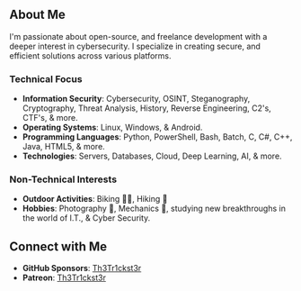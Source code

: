 ## About Me

I'm passionate about open-source, and freelance development with a deeper interest in cybersecurity. I specialize in creating secure, and efficient solutions across various platforms.

### Technical Focus

- **Information Security**: Cybersecurity, OSINT, Steganography, Cryptography, Threat Analysis, History, Reverse Engineering, C2's, CTF's, & more.
- **Operating Systems**: Linux, Windows, & Android.
- **Programming Languages**: Python, PowerShell, Bash, Batch, C, C#, C++, Java, HTML5, & more.
- **Technologies**: Servers, Databases, Cloud, Deep Learning, AI, & more.

### Non-Technical Interests

- **Outdoor Activities**: Biking 🚴‍♂️, Hiking 🥾
- **Hobbies**: Photography 📸, Mechanics 🚛, studying new breakthroughs in the world of I.T., & Cyber Security.

## Connect with Me

- **GitHub Sponsors**: [Th3Tr1ckst3r](https://github.com/sponsors/Th3Tr1ckst3r)
- **Patreon**: [Th3Tr1ckst3r](https://www.patreon.com/Th3Tr1ckst3r)
